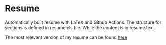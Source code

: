 # Resume

Automatically built resume with LaTeX and Github Actions. The structure for sections is defined in resume.cls file. While the content is in resume.tex.

The most relevant version of my resume can be found [here](https://docs.google.com/viewer?url=https://github.com/BaLiKfromUA/resume/raw/main/Valentyn_Yukhymenko.pdf)
